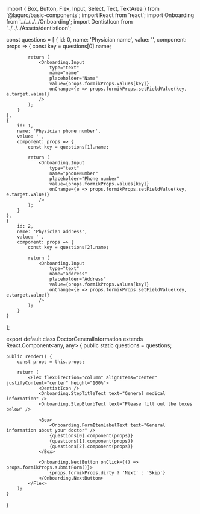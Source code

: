 import { Box, Button, Flex, Input, Select, Text, TextArea } from '@laguro/basic-components';
import React from 'react';
import Onboarding from '../../../../Onboarding';
import DentistIcon from '../../../Assets/dentistIcon';

const questions = [
    {
        id: 0,
        name: 'Physician name',
        value: '',
        component: props => {
            const key = questions[0].name;

            return (
                <Onboarding.Input
                    type="text"
                    name="name"
                    placeholder="Name"
                    value={props.formikProps.values[key]}
                    onChange={e => props.formikProps.setFieldValue(key, e.target.value)}
                />
            );
        }
    },
    {
        id: 1,
        name: 'Physician phone number',
        value: '',
        component: props => {
            const key = questions[1].name;

            return (
                <Onboarding.Input
                    type="text"
                    name="phoneNumber"
                    placeholder="Phone number"
                    value={props.formikProps.values[key]}
                    onChange={e => props.formikProps.setFieldValue(key, e.target.value)}
                />
            );
        }
    },
    {
        id: 2,
        name: 'Physician address',
        value: '',
        component: props => {
            const key = questions[2].name;

            return (
                <Onboarding.Input
                    type="text"
                    name="address"
                    placeholder="Address"
                    value={props.formikProps.values[key]}
                    onChange={e => props.formikProps.setFieldValue(key, e.target.value)}
                />
            );
        }
    }
];

export default class DoctorGeneralInformation extends React.Component<any, any> {
    public static questions = questions;

    public render() {
        const props = this.props;

        return (
            <Flex flexDirection="column" alignItems="center" justifyContent="center" height="100%">
                <DentistIcon />
                <Onboarding.StepTitleText text="General medical information" />
                <Onboarding.StepBlurbText text="Please fill out the boxes below" />

                <Box>
                    <Onboarding.FormItemLabelText text="General information about your doctor" />
                    {questions[0].component(props)}
                    {questions[1].component(props)}
                    {questions[2].component(props)}
                </Box>

                <Onboarding.NextButton onClick={() => props.formikProps.submitForm()}>
                    {props.formikProps.dirty ? 'Next' : 'Skip'}
                </Onboarding.NextButton>
            </Flex>
        );
    }
}
